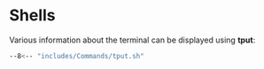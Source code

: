 # Shells

Various information about the terminal can be displayed using **tput**:

```sh
--8<-- "includes/Commands/tput.sh"
```
